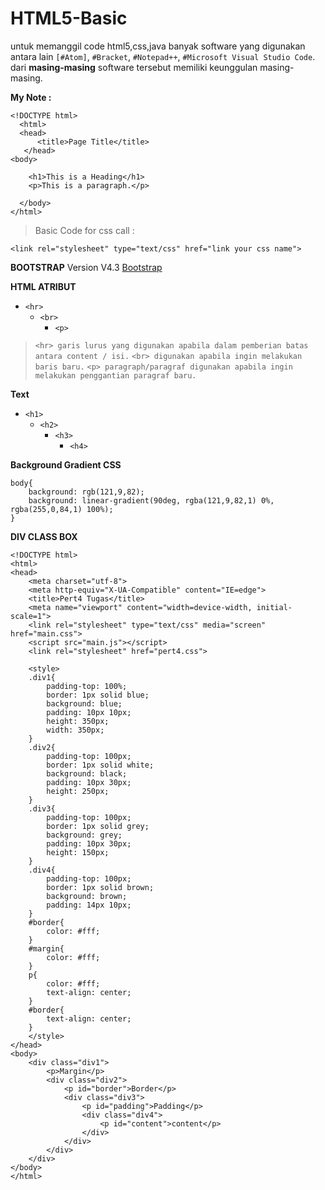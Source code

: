 # HTML5-Basic
untuk memanggil code html5,css,java banyak software yang digunakan antara lain `[#Atom]`, `#Bracket`, `#Notepad++`, `#Microsoft Visual Studio Code`. dari **masing-masing** software tersebut memiliki keunggulan masing-masing.

**My Note :** 

```
<!DOCTYPE html>
  <html>
  <head>
      <title>Page Title</title>
   </head>
<body>

    <h1>This is a Heading</h1>
    <p>This is a paragraph.</p>

  </body>
</html>
```

> Basic Code for css call :
```
<link rel="stylesheet" type="text/css" href="link your css name">
```
**BOOTSTRAP**
Version V4.3 [Bootstrap](https://getbootstrap.com/)

**HTML ATRIBUT**
* ``<hr>`` 
  * ``<br>``
    * ``<p>``

> ``<hr> garis lurus yang digunakan apabila dalam pemberian batas antara content / isi.``
> ``<br> digunakan apabila ingin melakukan baris baru.``
> ``<p> paragraph/paragraf digunakan apabila ingin melakukan penggantian paragraf baru.``
  
**Text**
* ``<h1>``
  * ``<h2>``
    * ``<h3>``
      * ``<h4>``

**Background Gradient CSS**
```
body{
    background: rgb(121,9,82);
    background: linear-gradient(90deg, rgba(121,9,82,1) 0%, rgba(255,0,84,1) 100%);
}
```

**DIV CLASS BOX**
```
<!DOCTYPE html>
<html>
<head>
    <meta charset="utf-8">
    <meta http-equiv="X-UA-Compatible" content="IE=edge">
    <title>Pert4 Tugas</title>
    <meta name="viewport" content="width=device-width, initial-scale=1">
    <link rel="stylesheet" type="text/css" media="screen" href="main.css">
    <script src="main.js"></script>
    <link rel="stylesheet" href="pert4.css">

    <style>
    .div1{
        padding-top: 100%; 
        border: 1px solid blue;
        background: blue;
        padding: 10px 10px;
        height: 350px;
        width: 350px;
    }
    .div2{
        padding-top: 100px;
        border: 1px solid white;
        background: black;
        padding: 10px 30px;
        height: 250px;
    }
    .div3{
        padding-top: 100px;
        border: 1px solid grey;
        background: grey;
        padding: 10px 30px;
        height: 150px;
    }
    .div4{
        padding-top: 100px;
        border: 1px solid brown;
        background: brown;
        padding: 14px 10px;
    }
    #border{
        color: #fff;
    }
    #margin{
        color: #fff;
    }
    p{
        color: #fff;
        text-align: center;
    }
    #border{
        text-align: center;
    }
    </style>
</head>
<body>
    <div class="div1">
        <p>Margin</p>
        <div class="div2">
            <p id="border">Border</p>
            <div class="div3">
                <p id="padding">Padding</p>
                <div class="div4">
                    <p id="content">content</p>
                </div>
            </div>
        </div>
    </div>
</body>
</html>
```

